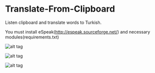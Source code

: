 # Translate-From-Clipboard
Listen clipboard and translate words to Turkish.

You must install eSpeak(http://espeak.sourceforge.net/) and necessary modules(requirements.txt)

![alt tag](http://i.hizliresim.com/kbJdk7.png)

![alt tag](http://i.hizliresim.com/p09JgN.png)

![alt tag](http://i.hizliresim.com/yEo1rM.png)
